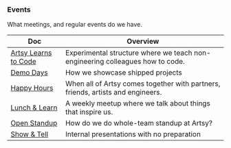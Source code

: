 ### Events

What meetings, and regular events do we have.

<!-- prettier-ignore-start -->
<!-- start_toc -->
| Doc | Overview |
|--|--|
| [Artsy Learns to Code](/events/artsy-learns-to-code.md#readme) | Experimental structure where we teach non-engineering colleagues how to code. |
| [Demo Days](/events/demo-days.md#readme) | How we showcase shipped projects |
| [Happy Hours](/events/happy-hour.md#readme) | When all of Artsy comes together with partners, friends, artists and engineers. |
| [Lunch & Learn](/events/lunch-and-learn.md#readme) | A weekly meetup where we talk about things that inspire us. |
| [Open Standup](/events/open-standup.md#readme) | How do we do whole-team standup at Artsy? |
| [Show & Tell](/events/show-and-tell.md#readme) | Internal presentations with no preparation |
<!-- end_toc -->
<!-- prettier-ignore-end -->
